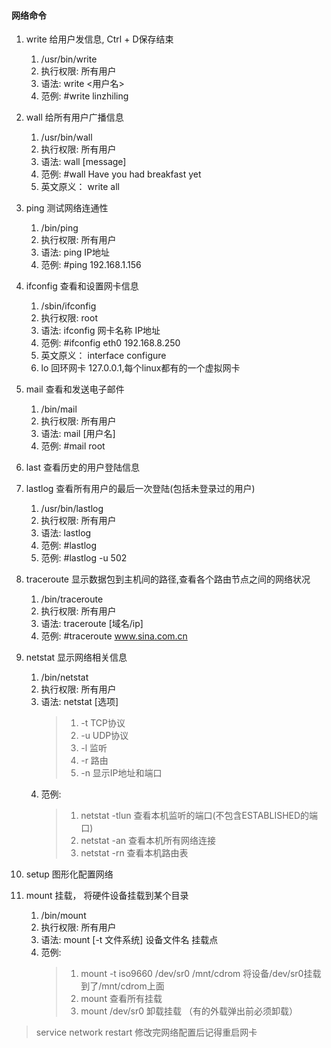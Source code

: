 
#### 网络命令
1. write 给用户发信息, Ctrl + D保存结束
    1. /usr/bin/write
    2. 执行权限: 所有用户
    3. 语法: write <用户名>
    4. 范例: #write linzhiling
    
2. wall 给所有用户广播信息
    1. /usr/bin/wall
    2. 执行权限: 所有用户
    3. 语法: wall [message]
    4. 范例: #wall Have you had breakfast yet
    5. 英文原义： write all
    
3. ping 测试网络连通性
    1. /bin/ping
    2. 执行权限: 所有用户
    3. 语法: ping IP地址
    4. 范例: #ping 192.168.1.156

4. ifconfig 查看和设置网卡信息
    1. /sbin/ifconfig
    2. 执行权限: root
    3. 语法: ifconfig 网卡名称 IP地址
    4. 范例: #ifconfig eth0 192.168.8.250
    5. 英文原义： interface configure
    6. lo 回环网卡 127.0.0.1,每个linux都有的一个虚拟网卡

5. mail 查看和发送电子邮件
    1. /bin/mail
    2. 执行权限: 所有用户
    3. 语法: mail [用户名]
    4. 范例: #mail root
    
6. last 查看历史的用户登陆信息
   
7. lastlog 查看所有用户的最后一次登陆(包括未登录过的用户)
    1. /usr/bin/lastlog
    2. 执行权限: 所有用户
    3. 语法: lastlog
    4. 范例: #lastlog
    5. 范例: #lastlog -u 502
    
8. traceroute 显示数据包到主机间的路径,查看各个路由节点之间的网络状况
    1. /bin/traceroute
    2. 执行权限: 所有用户
    3. 语法: traceroute [域名/ip]
    4. 范例: #traceroute www.sina.com.cn
    
9. netstat 显示网络相关信息
    1. /bin/netstat
    2. 执行权限: 所有用户
    3. 语法: netstat [选项]
       > 1. -t TCP协议
       > 2. -u UDP协议
       > 3. -l 监听
       > 4. -r 路由
       > 5. -n 显示IP地址和端口
    4. 范例: 
       > 1. netstat -tlun 查看本机监听的端口(不包含ESTABLISHED的端口)
       > 2. netstat -an 查看本机所有网络连接
       > 3. netstat -rn     查看本机路由表
        
10. setup 图形化配置网络

11. mount 挂载， 将硬件设备挂载到某个目录
    1. /bin/mount
    2. 执行权限: 所有用户
    3. 语法: mount [-t 文件系统] 设备文件名 挂载点
    4. 范例: 
       > 1. mount -t iso9660 /dev/sr0 /mnt/cdrom 将设备/dev/sr0挂载到了/mnt/cdrom上面
       > 2. mount 查看所有挂载
       > 3. mount /dev/sr0 卸载挂载 （有的外载弹出前必须卸载）

> service network restart 修改完网络配置后记得重启网卡
    

    